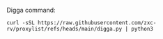 Digga command:

```
curl -sSL https://raw.githubusercontent.com/zxc-rv/proxylist/refs/heads/main/digga.py | python3
```
